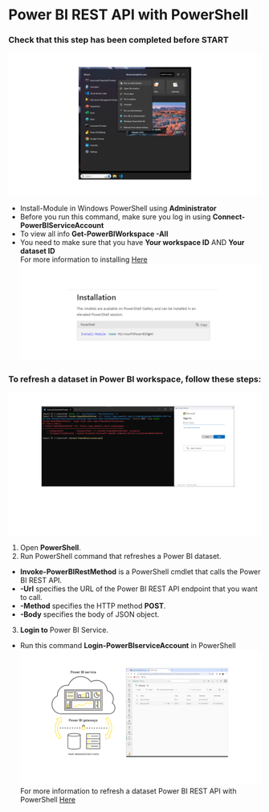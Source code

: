Power BI REST API with PowerShell
============
### Check that this step has been completed before START
![5](/images/5-REST.png)

- Install-Module in Windows PowerShell using **Administrator**
- Before you run this command, make sure you log in using **Connect-PowerBIServiceAccount**
- To view all info **Get-PowerBIWorkspace -All**
- You need to make sure that you have **Your workspace ID** AND **Your dataset ID**<br>
For more information to installing [Here](https://learn.microsoft.com/en-us/rest/api/power-bi/admin/datasets-get-datasets-as-admin)
![6](/images/6-REST.png)

### To refresh a dataset in Power BI workspace, follow these steps:
![4](/images/4-REST.png)
1. Open **PowerShell**.
2. Run PowerShell command that refreshes a Power BI dataset.
* **Invoke-PowerBIRestMethod** is a PowerShell cmdlet that calls the Power BI REST API.
* **-Url** specifies the URL of the Power BI REST API endpoint that you want to call.
* **-Method** specifies the HTTP method **POST**.
* **-Body** specifies the body of JSON object.
3. **Login to** Power BI Service.
* Run this command **Login-PowerBIserviceAccount** in PowerShell 
![7](/images/0-REST.png)
For more information to refresh a dataset Power BI REST API with PowerShell [Here](https://learn.microsoft.com/en-us/powershell/module/microsoftpowerbimgmt.profile/invoke-powerbirestmethod?view=powerbi-ps)

